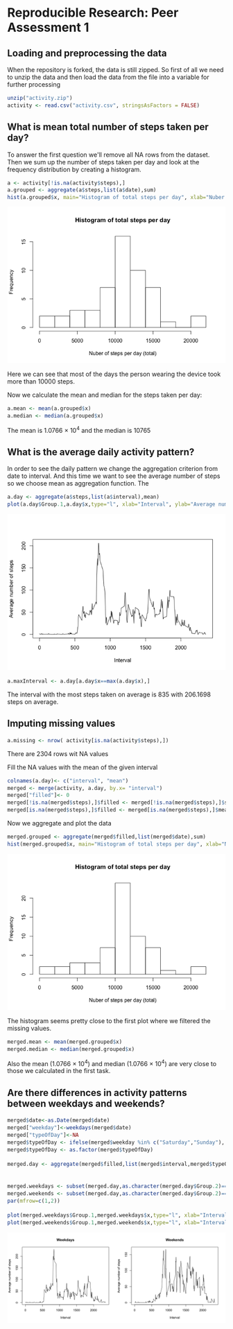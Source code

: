 # Reproducible Research: Peer Assessment 1


## Loading and preprocessing the data
When the repository is forked, the data is still zipped. So first of all we need to unzip the data and then load the data from the file into a variable for further processing

```r
unzip("activity.zip")
activity <- read.csv("activity.csv", stringsAsFactors = FALSE)
```

## What is mean total number of steps taken per day?
To answer the first question we'll remove all NA rows from the dataset.
Then we sum up the number of steps taken per day and look at the frequency distribution by creating a histogram.

```r
a <- activity[!is.na(activity$steps),]
a.grouped <- aggregate(a$steps,list(a$date),sum)
hist(a.grouped$x, main="Histogram of total steps per day", xlab="Nuber of steps per day (total)",breaks=15)
```

![plot of chunk unnamed-chunk-2](./PA1_template_files/figure-html/unnamed-chunk-2.png) 

Here we can see that most of the days the person wearing the device took more than 10000  steps.

Now we calculate the mean and median for the steps taken per day:

```r
a.mean <- mean(a.grouped$x)
a.median <- median(a.grouped$x)
```
The mean is 1.0766 &times; 10<sup>4</sup> and the median is 10765


## What is the average daily activity pattern?
In order to see the daily pattern we change the aggregation criterion from date to interval.
And this time we want to see the average number of steps so we choose mean as aggregation function.
The 

```r
a.day <- aggregate(a$steps,list(a$interval),mean)
plot(a.day$Group.1,a.day$x,type="l", xlab="Interval", ylab="Average number of steps")
```

![plot of chunk unnamed-chunk-4](./PA1_template_files/figure-html/unnamed-chunk-4.png) 

```r
a.maxInterval <- a.day[a.day$x==max(a.day$x),]
```
The interval with the most steps taken on average is 835 with 206.1698 steps on average.

## Imputing missing values

```r
a.missing <- nrow( activity[is.na(activity$steps),])
```
There are 2304 rows wit NA values

Fill the NA values with the mean of the given interval

```r
colnames(a.day)<- c("interval", "mean")
merged <- merge(activity, a.day, by.x= "interval")
merged["filled"]<- 0 
merged[!is.na(merged$steps),]$filled <- merged[!is.na(merged$steps),]$steps 
merged[is.na(merged$steps),]$filled <- merged[is.na(merged$steps),]$mean
```

Now we aggregate and plot the data

```r
merged.grouped <- aggregate(merged$filled,list(merged$date),sum)
hist(merged.grouped$x, main="Histogram of total steps per day", xlab="Nuber of steps per day (total)",breaks=15)
```

![plot of chunk unnamed-chunk-7](./PA1_template_files/figure-html/unnamed-chunk-7.png) 

The histogram seems pretty close to the first plot where we filtered the missing values.


```r
merged.mean <- mean(merged.grouped$x)
merged.median <- median(merged.grouped$x)
```

Also the mean (1.0766 &times; 10<sup>4</sup>) and median (1.0766 &times; 10<sup>4</sup>) are very close to those we calculated in the first task.


## Are there differences in activity patterns between weekdays and weekends?

```r
merged$date<-as.Date(merged$date)
merged["weekday"]<-weekdays(merged$date)
merged["typeOfDay"]<-NA
merged$typeOfDay <- ifelse(merged$weekday %in% c("Saturday","Sunday"), "weekend", "weekday")
merged$typeOfDay <- as.factor(merged$typeOfDay)

merged.day <- aggregate(merged$filled,list(merged$interval,merged$typeOfDay),mean)


merged.weekdays <- subset(merged.day,as.character(merged.day$Group.2)=="weekday")
merged.weekends <- subset(merged.day,as.character(merged.day$Group.2)=="weekend")
par(mfrow=c(1,2))

plot(merged.weekdays$Group.1,merged.weekdays$x,type="l", xlab="Interval", ylab="Average number of steps", main="Weekdays")
plot(merged.weekends$Group.1,merged.weekends$x,type="l", xlab="Interval", ylab="Average number of steps", main="Weekends")
```

![plot of chunk unnamed-chunk-9](./PA1_template_files/figure-html/unnamed-chunk-9.png) 
